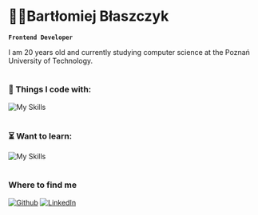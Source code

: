 # 👨‍💻Bartłomiej Błaszczyk

**`Frontend Developer`**

I am 20 years old and currently studying computer science at the Poznań University of Technology.

#

### 🧰 Things I code with:

![My Skills](https://skillicons.dev/icons?i=git,github,html,css,sass,javascript,typescript,react)
<br />

#

### ⏳ Want to learn:

![My Skills](https://skillicons.dev/icons?i=nextjs,graphql,nodejs,vue,docker)
<br />

#

### Where to find me
<p><a href="https://github.com/bartodziej777" target="_blank"><img alt="Github" src="https://img.shields.io/badge/GitHub-%2312100E.svg?&style=for-the-badge&logo=Github&logoColor=white" /></a> <a href="https://www.linkedin.com/in/bart%C5%82omiej-b%C5%82aszczyk-474674281/" target="_blank"><img alt="LinkedIn" src="https://img.shields.io/badge/linkedin-%230077B5.svg?&style=for-the-badge&logo=linkedin&logoColor=white" /></a>
</p>
